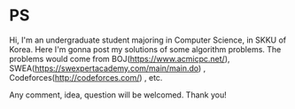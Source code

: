 # PS
Hi, I'm an undergraduate student majoring in Computer Science, in SKKU of Korea.
Here I'm gonna post my solutions of some algorithm problems.
The problems would come from 
BOJ(https://www.acmicpc.net/), SWEA(https://swexpertacademy.com/main/main.do) , Codeforces(http://codeforces.com/) , etc.

Any comment, idea, question will be welcomed.
Thank you!
